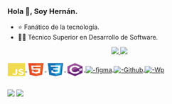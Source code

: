 ### Hola 👋, Soy Hernán.

- ⭐ Fanático de la tecnología.
- 👨‍💻 Técnico Superior en Desarrollo de Software.

<div align="center">
  <a href="https://github.com/hernan-moyano">
  <img height="180em" src="https://github-readme-stats.vercel.app/api?username=hernan-moyano&show_icons=true&theme=cobalt&include_all_commits=true&count_private=true"/>
  <img height="180em" src="https://github-readme-stats.vercel.app/api/top-langs/?username=hernan-moyano&layout=compact&langs_count=7&theme=cobalt"/>
</div>
 
<div style="display: inline_block"><br>
  <img align="center" alt="-Js" height="30" width="40" src="https://raw.githubusercontent.com/devicons/devicon/master/icons/javascript/javascript-plain.svg">
  <img align="center" alt="-HTML" height="30" width="40" src="https://raw.githubusercontent.com/devicons/devicon/master/icons/html5/html5-original.svg">
  <img align="center" alt="-CSS" height="30" width="40" src="https://raw.githubusercontent.com/devicons/devicon/master/icons/css3/css3-original.svg">
  <img align="center" alt="-Csharp" height="30" width="40" src="https://raw.githubusercontent.com/devicons/devicon/master/icons/csharp/csharp-original.svg">
  <img align="center" alt="-figma" height="30" width="40" src="https://cdn.jsdelivr.net/gh/devicons/devicon/icons/figma/figma-original.svg" />
  <img align="center" alt="-Github" height="30" width="40" src="https://cdn.jsdelivr.net/gh/devicons/devicon/icons/github/github-original.svg" />
  <img align="center" alt="-Wp" height="30" width="40" src="https://cdn.jsdelivr.net/gh/devicons/devicon/icons/wordpress/wordpress-original.svg" />
</div>
  
##

<div> 
  <a href = "mailto:hernan.moyano.1989@outlook.com"><img src="https://img.shields.io/badge/-Gmail-%23333?style=for-the-badge&logo=gmail&logoColor=white" target="_blank"></a>
  <a href="https://www.linkedin.com/in/hmoyano89/" target="_blank"><img src="https://img.shields.io/badge/-LinkedIn-%230077B5?style=for-the-badge&logo=linkedin&logoColor=white" target="_blank"></a> 
  
</div>
<!--
**hernan-moyano/hernan-moyano** is a ✨ _special_ ✨ repository because its `README.md` (this file) appears on your GitHub profile.

Here are some ideas to get you started:

- 🔭 I’m currently working on ...
- 🌱 I’m currently learning ...
- 👯 I’m looking to collaborate on ...
- 🤔 I’m looking for help with ...
- 💬 Ask me about ...
- 📫 How to reach me: ...
- 😄 Pronouns: ...
- ⚡ Fun fact: ...
-->
